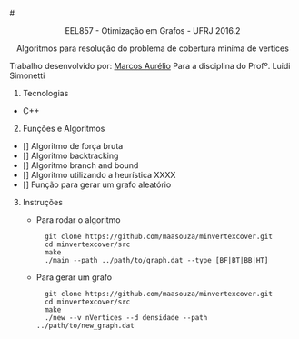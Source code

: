 
#<p align='center'>EEL857 - Otimização em Grafos - UFRJ 2016.2</p>
<p align='center'>Algoritmos para resolução do problema de cobertura minima de vertices</p>

Trabalho desenvolvido por: [Marcos Aurélio](https://github.com/Maasouza)
Para a disciplina do Profº. Luidi Simonetti

1. Tecnologias
  * C++

2. Funções e Algoritmos

  - [] Algoritmo de força bruta
  - [] Algoritmo backtracking
  - [] Algoritmo branch and bound
  - [] Algoritmo utilizando a heurística XXXX
  - [] Função para gerar um grafo aleatório

3. Instruções
    * Para rodar o algoritmo

            git clone https://github.com/maasouza/minvertexcover.git
            cd minvertexcover/src
            make
            ./main --path ../path/to/graph.dat --type [BF|BT|BB|HT]

    * Para gerar um grafo

            git clone https://github.com/maasouza/minvertexcover.git
            cd minvertexcover/src
            make
            ./new --v nVertices --d densidade --path ../path/to/new_graph.dat




